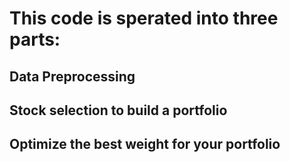 # This code is sperated into three parts:

## Data Preprocessing
## Stock selection to build a portfolio
## Optimize the best weight for your portfolio
